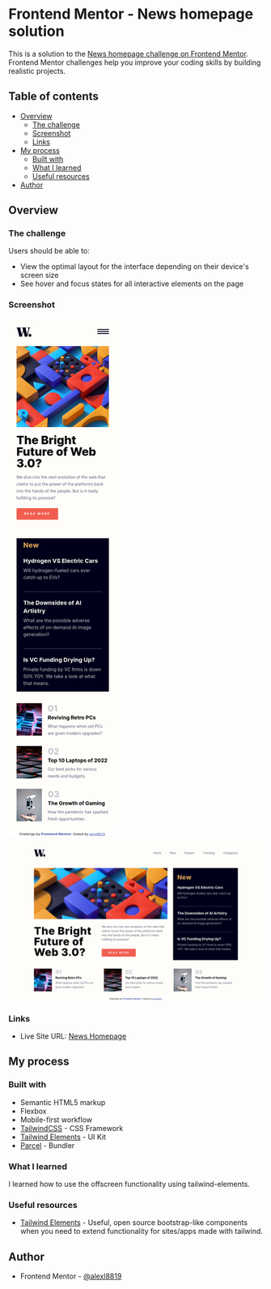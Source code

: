 # Frontend Mentor - News homepage solution

This is a solution to the [News homepage challenge on Frontend Mentor](https://www.frontendmentor.io/challenges/news-homepage-H6SWTa1MFl). Frontend Mentor challenges help you improve your coding skills by building realistic projects. 

## Table of contents

- [Overview](#overview)
  - [The challenge](#the-challenge)
  - [Screenshot](#screenshot)
  - [Links](#links)
- [My process](#my-process)
  - [Built with](#built-with)
  - [What I learned](#what-i-learned)
  - [Useful resources](#useful-resources)
- [Author](#author)

## Overview

### The challenge

Users should be able to:

- View the optimal layout for the interface depending on their device's screen size
- See hover and focus states for all interactive elements on the page

### Screenshot

![Mobile Screenshot](./screenshots/mobile.png)
![Desktop Screenshot](./screenshots/desktop.png)

### Links

- Live Site URL: [News Homepage](https://alexl8819.gitlab.io/news-homepage/)

## My process

### Built with

- Semantic HTML5 markup
- Flexbox
- Mobile-first workflow
- [TailwindCSS](https://tailwindcss.com/) - CSS Framework
- [Tailwind Elements](https://tailwind-elements.com/) - UI Kit
- [Parcel](https://parceljs.org/) - Bundler

### What I learned

I learned how to use the offscreen functionality using tailwind-elements.

### Useful resources

- [Tailwind Elements](https://tailwind-elements.com/) - Useful, open source bootstrap-like components when you need to extend functionality for sites/apps made with tailwind.

## Author

- Frontend Mentor - [@alexl8819](https://www.frontendmentor.io/profile/alexl8819)
